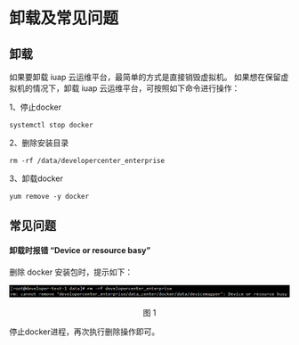 # 卸载及常见问题

## 卸载
如果要卸载 iuap 云运维平台，最简单的方式是直接销毁虚拟机。
如果想在保留虚拟机的情况下，卸载 iuap 云运维平台，可按照如下命令进行操作：

1、停止docker
```
systemctl stop docker
```

2、删除安装目录
```
rm -rf /data/developercenter_enterprise
```

3、卸载docker
```
yum remove -y docker
```

## 常见问题

#### 卸载时报错 “Device or resource basy”
删除 docker 安装包时，提示如下：
<div align=center>
<img src="/articles/developer/3-/images/30.png"/>
</div>
<p align="center">图 1</p>

停止docker进程，再次执行删除操作即可。

